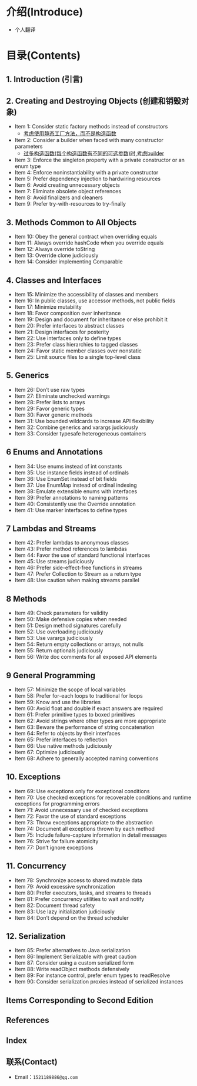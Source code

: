 # 介绍(Introduce)
- 个人翻译

# 目录(Contents)

## **1. Introduction (引言)**

## **2. Creating and Destroying Objects (创建和销毁对象)**
- Item 1: Consider static factory methods instead of constructors
    - [考虑使用静态工厂方法，而不是构造函数](2.creating-and-destroying-objects/1.static-factory-methods.md)
- Item 2: Consider a builder when faced with many constructor parameters
    - [过多构造函数(每个构造函数有不同的可选参数)时,考虑builder](2.creating-and-destroying-objects/2.builder.md)
- Item 3: Enforce the singleton property with a private constructor or an enum type
- Item 4: Enforce noninstantiability with a private constructor
- Item 5: Prefer dependency injection to hardwiring resources
- Item 6: Avoid creating unnecessary objects
- Item 7: Eliminate obsolete object references
- Item 8: Avoid finalizers and cleaners
- Item 9: Prefer try-with-resources to try-finally

## **3. Methods Common to All Objects**
- Item 10: Obey the general contract when overriding equals
- Item 11: Always override hashCode when you override equals
- Item 12: Always override toString  
- Item 13: Override clone judiciously
- Item 14: Consider implementing Comparable

## **4. Classes and Interfaces**
- Item 15: Minimize the accessibility of classes and members 
- Item 16: In public classes, use accessor methods, not public fields
- Item 17: Minimize mutability
- Item 18: Favor composition over inheritance
- Item 19: Design and document for inheritance or else prohibit it
- Item 20: Prefer interfaces to abstract classes
- Item 21: Design interfaces for posterity
- Item 22: Use interfaces only to define types
- Item 23: Prefer class hierarchies to tagged classes
- Item 24: Favor static member classes over nonstatic
- Item 25: Limit source files to a single top-level class

## **5. Generics**
- Item 26: Don’t use raw types
- Item 27: Eliminate unchecked warnings
- Item 28: Prefer lists to arrays
- Item 29: Favor generic types
- Item 30: Favor generic methods
- Item 31: Use bounded wildcards to increase API flexibility
- Item 32: Combine generics and varargs judiciously
- Item 33: Consider typesafe heterogeneous containers

## **6 Enums and Annotations**
- Item 34: Use enums instead of int constants
- Item 35: Use instance fields instead of ordinals
- Item 36: Use EnumSet instead of bit fields 
- Item 37: Use EnumMap instead of ordinal indexing
- Item 38: Emulate extensible enums with interfaces
- Item 39: Prefer annotations to naming patterns 
- Item 40: Consistently use the Override annotation
- Item 41: Use marker interfaces to define types

## **7 Lambdas and Streams**
- Item 42: Prefer lambdas to anonymous classes
- Item 43: Prefer method references to lambdas
- Item 44: Favor the use of standard functional interfaces
- Item 45: Use streams judiciously
- Item 46: Prefer side-effect-free functions in streams
- Item 47: Prefer Collection to Stream as a return type
- Item 48: Use caution when making streams parallel

## **8 Methods**
- Item 49: Check parameters for validity 
- Item 50: Make defensive copies when needed
- Item 51: Design method signatures carefully
- Item 52: Use overloading judiciously
- Item 53: Use varargs judiciously
- Item 54: Return empty collections or arrays, not nulls
- Item 55: Return optionals judiciously
- Item 56: Write doc comments for all exposed API elements

## **9 General Programming**
- Item 57: Minimize the scope of local variables
- Item 58: Prefer for-each loops to traditional for loops
- Item 59: Know and use the libraries
- Item 60: Avoid float and double if exact answers are required
- Item 61: Prefer primitive types to boxed primitives
- Item 62: Avoid strings where other types are more appropriate 
- Item 63: Beware the performance of string concatenation
- Item 64: Refer to objects by their interfaces
- Item 65: Prefer interfaces to reflection 
- Item 66: Use native methods judiciously
- Item 67: Optimize judiciously
- Item 68: Adhere to generally accepted naming conventions

## **10. Exceptions**
- Item 69: Use exceptions only for exceptional conditions
- Item 70: Use checked exceptions for recoverable conditions and runtime exceptions for programming errors 
- Item 71: Avoid unnecessary use of checked exceptions
- Item 72: Favor the use of standard exceptions
- Item 73: Throw exceptions appropriate to the abstraction
- Item 74: Document all exceptions thrown by each method
- Item 75: Include failure-capture information in detail messages
- Item 76: Strive for failure atomicity
- Item 77: Don’t ignore exceptions

## **11. Concurrency**
- Item 78: Synchronize access to shared mutable data
- Item 79: Avoid excessive synchronization
- Item 80: Prefer executors, tasks, and streams to threads
- Item 81: Prefer concurrency utilities to wait and notify
- Item 82: Document thread safety
- Item 83: Use lazy initialization judiciously
- Item 84: Don’t depend on the thread scheduler

## **12. Serialization**
- Item 85: Prefer alternatives to Java serialization 
- Item 86: Implement Serializable with great caution 
- Item 87: Consider using a custom serialized form 
- Item 88: Write readObject methods defensively 
- Item 89: For instance control, prefer enum types to readResolve
- Item 90: Consider serialization proxies instead of serialized instances
## Items Corresponding to Second Edition
## References
## Index


## 联系(Contact)

- Email：`1521189886@qq.com`

